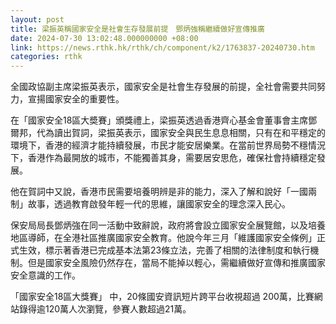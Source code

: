 ```yaml
---
layout: post
title: 梁振英稱國家安全是社會生存發展前提　鄧炳強稱繼續做好宣傳推廣
date: 2024-07-30 13:02:48.000000000 +08:00
link: https://news.rthk.hk/rthk/ch/component/k2/1763837-20240730.htm
categories: rthk
---
```


全國政協副主席梁振英表示，國家安全是社會生存發展的前提，全社會需要共同努力，宣揚國家安全的重要性。

在「國家安全18區大奬賽」頒獎禮上，梁振英透過香港齊心基金會董事會主席鄧爾邦，代為讀出賀詞，梁振英表示，國家安全與民生息息相關，只有在和平穩定的環境下，香港的經濟才能持續發展，市民才能安居樂業。在當前世界局勢不穩情況下，香港作為最開放的城市，不能獨善其身，需要居安思危，確保社會持續穩定發展。

他在賀詞中又說，香港市民需要培養明辨是非的能力，深入了解和說好「一國兩制」故事，透過教育啟發年輕一代的思維，讓國家安全的理念深入民心。

保安局局長鄧炳強在同一活動中致辭說，政府將會設立國家安全展覽館，以及培養地區導師，在全港社區推廣國家安全教育。他說今年三月「維護國家安全條例」正式生效，標示著香港已完成基本法第23條立法，完善了相關的法律制度和執行機制。但是國家安全風險仍然存在，當局不能掉以輕心，需繼續做好宣傳和推廣國家安全意識的工作。

「國家安全18區大獎賽」 中，20條國安資訊短片跨平台收視超過 200萬，比賽網站錄得逾120萬人次瀏覽，參賽人數超過21萬。
